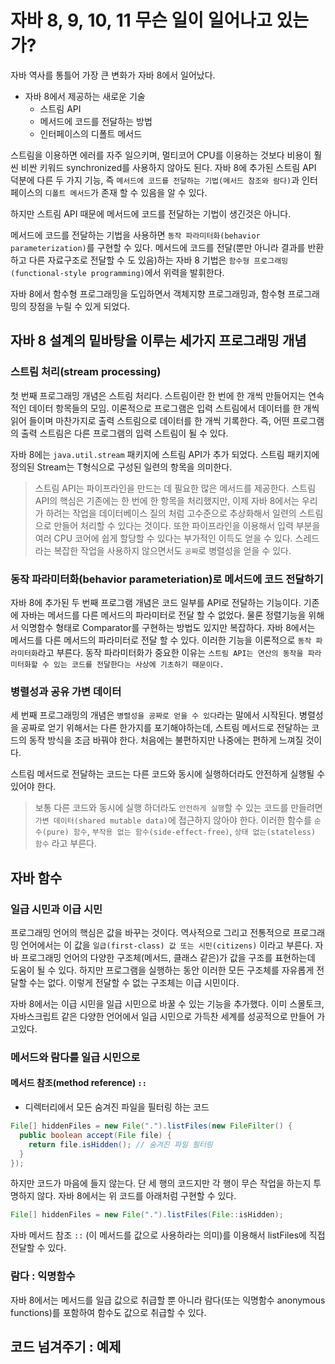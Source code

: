 # 자바 8, 9, 10, 11 무슨 일이 일어나고 있는가?

자바 역사를 통틀어 가장 큰 변화가 자바 8에서 일어났다.

- 자바 8에서 제공하는 새로운 기술
  - 스트림 API
  - 메서드에 코드를 전달하는 방법
  - 인터페이스의 디폴트 메서드
  
스트림을 이용하면 에러를 자주 일으키며, 멀티코어 CPU를 이용하는 것보다 비용이 훨씬 비싼 키워드 synchronized를 사용하지 않아도 된다. 자바 8에
추가된 스트림 API 덕분에 다른 두 가지 기능, 즉 `메서드에 코드를 전달하는 기법(메서드 참조와 람다)`과 인터페이스의 `디폴트 메서드`가 존재 할 수
있음을 알 수 있다.

하지만 스트림 API 때문에 메서드에 코드를 전달하는 기법이 생긴것은 아니다.

메서드에 코드를 전달하는 기법을 사용하면 `동작 파라미터화(behavior parameterization)`를 구현할 수 있다. 메서드에 코드를 전달(뿐만 아니라 결과를
반환하고 다른 자료구조로 전달할 수 도 있음)하는 자바 8 기법은 `함수형 프로그래밍(functional-style programming)`에서 위력을 발휘한다.

자바 8에서 함수형 프로그래밍을 도입하면서 객체지향 프로그래밍과, 함수형 프로그래밍의 장점을 누릴 수 있게 되었다.
  
## 자바 8 설계의 밑바탕을 이루는 세가지 프로그래밍 개념

### 스트림 처리(stream processing)

첫 번째 프로그래밍 개념은 스트림 처리다. 스트림이란 한 번에 한 개씩 만들어지는 연속적인 데이터 항목들의 모임. 이론적으로 프로그램은 입력 스트림에서
데이터를 한 개씩 읽어 들이며 마찬가지로 출력 스트림으로 데이터를 한 개씩 기록한다. 즉, 어떤 프로그램의 출력 스트림은 다른 프로그램의 입력 스트림이 될
수 있다.

자바 8에는 `java.util.stream` 패키지에 스트림 API가 추가 되었다. 스트림 패키지에 정의된 Stream<T>는 T형식으로 구성된 일련의 항목을 의미한다.

> 스트림 API는 파이프라인을 만드는 데 필요한 많은 메서드를 제공한다. 스트림 API의 핵심은 기존에는 한 번에 한 항목을 처리했지만, 이제 자바 8에서는
우리가 하려는 작업을 데이터베이스 질의 처럼 고수준으로 추상화해서 일련의 스트림으로 만들어 처리할 수 있다는 것이다. 또한 파이프라인을 이용해서 입력
부분을 여러 CPU 코어에 쉽게 할당할 수 있다는 부가적인 이득도 얻을 수 있다. 스레드라는 복잡한 작업을 사용하지 않으면서도 `공짜`로 병렬성을 얻을 수 있다.

### 동작 파라미터화(behavior parameteriation)로 메서드에 코드 전달하기

자바 8에 추가된 두 번째 프로그램 개념은 코드 일부를 API로 전달하는 기능이다. 기존에 자바는 메서드를 다른 메서드의 파라미터로 전달 할 수 없었다.
물론 정렬기능을 위해서 익명함수 형태로 Comparator를 구현하는 방법도 있지만 복잡하다. 자바 8에서는 메서드를 다른 메서드의 파라미터로 전달 할 수 있다.
이러한 기능을 이론적으로 `동작 파라미터화`라고 부른다. 동작 파라미터화가 중요한 이유는 `스트림 API는 연산의 동작을 파라미터화할 수 있는 코드를 전달한다는
사상에 기초하기 때문이다.`

### 병렬성과 공유 가변 데이터

세 번째 프로그래밍의 개념은 `병렬성을 공짜로 얻을 수 있다`라는 말에서 시작된다. 병렬성을 공짜로 얻기 위해서는 다른 한가지를 포기해야하는데,
스트림 메서드로 전달하는 코드의 동작 방식을 조금 바꿔야 한다. 처음에는 불편하지만 나중에는 편하게 느껴질 것이다.

스트림 메서드로 전달하는 코드는 다른 코드와 동시에 실행하더라도 안전하게 실행될 수있어야 한다. 

> 보통 다른 코드와 동시에 실행 하더라도 `안전하게 실행`할 수 있는 코드를 만들려면 `가변 데이터(shared mutable data)`에 접근하지 않아야 한다.
이러한 함수를 `순수(pure) 함수`, `부작용 없는 함수(side-effect-free)`, `상태 없는(stateless) 함수` 라고 부른다.

## 자바 함수

### 일급 시민과 이급 시민

프로그래밍 언어의 핵심은 값을 바꾸는 것이다. 역사적으로 그리고 전통적으로 프로그래밍 언어에서는 이 값을 `일급(first-class) 값 또는 시민(citizens)`
이라고 부른다. 자바 프로그래밍 언어의 다양한 구조체(메서드, 클래스 같은)가 값을 구조를 표현하는데 도움이 될 수 있다. 하지만 프로그램을 실행하는 동안 이러한 모든 구조체를 자유롭게 전달할 수는 없다. 이렇게 전달할 수 없는 구조체는 이급 시민이다. 

자바 8에서는 이급 시민을 일급 시민으로 바꿀 수 있는 기능을 추가했다. 이미 스몰토크, 자바스크립트 같은 다양한 언어에서 일급 시민으로 가득찬 세계를
성공적으로 만들어 가고있다.

### 메서드와 람다를 일급 시민으로

#### 메서드 참조(method reference) `::`

- 디렉터리에서 모든 숨겨진 파일을 필터링 하는 코드

```java
File[] hiddenFiles = new File(".").listFiles(new FileFilter() {
  public boolean accept(File file) {
    return file.isHidden(); // 숨겨진 파일 필터링
  }
});
```

하지만 코드가 마음에 들지 않는다. 단 세 행의 코드지만 각 행이 무슨 작업을 하는지 투명하지 않다. 자바 8에서는 위 코드를 아래처럼 구현할 수 있다.

```java
File[] hiddenFiles = new File(".").listFiles(File::isHidden);
```

자바 메서드 참조 `::` (이 메서드를 값으로 사용하라는 의미)를 이용해서 listFiles에 직접 전달할 수 있다.

### 람다 : 익명함수

자바 8에서는 메서드를 일급 값으로 취급할 뿐 아니라 람다(또는 익명함수 anonymous functions)를 포함하여 함수도 값으로 취급할 수 있다.

## 코드 넘겨주기 : 예제 

